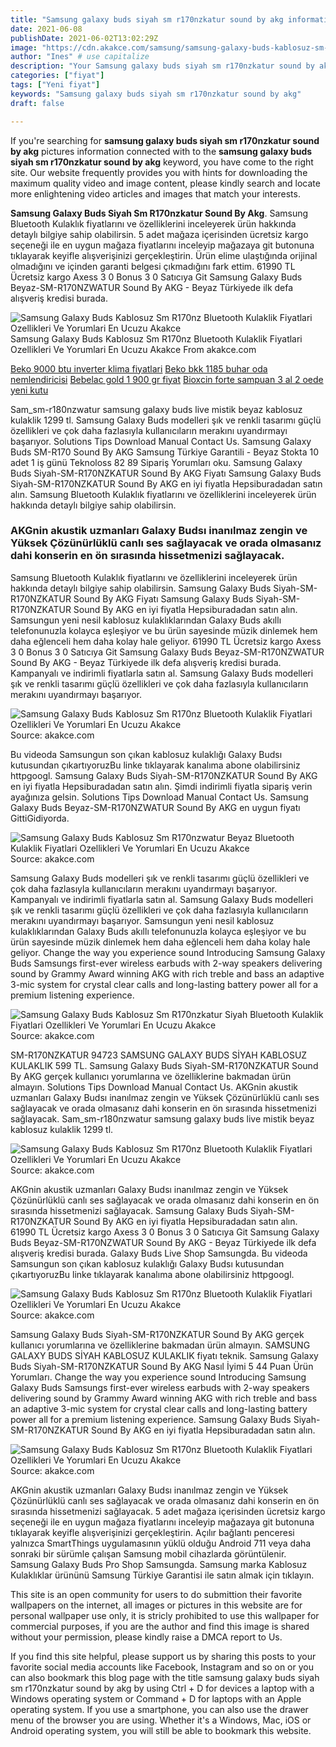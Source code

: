 ```yaml
---
title: "Samsung galaxy buds siyah sm r170nzkatur sound by akg information"
date: 2021-06-08
publishDate: 2021-06-02T13:02:29Z
image: "https://cdn.akakce.com/samsung/samsung-galaxy-buds-kablosuz-sm-r170nz-4-z.jpg"
author: "Ines" # use capitalize
description: "Your Samsung galaxy buds siyah sm r170nzkatur sound by akg images are available in this site. Samsung galaxy buds siyah sm r170nzkatur sound by akg are a topic that is being searched for and liked by netizens now. You can Get the Samsung galaxy buds siyah sm r170nzkatur sound by akg files here. Download all royalty-free images."
categories: ["fiyat"]
tags: ["Yeni fiyat"]
keywords: "Samsung galaxy buds siyah sm r170nzkatur sound by akg"
draft: false

---
```


If you're searching for **samsung galaxy buds siyah sm r170nzkatur sound by akg** pictures information connected with to the **samsung galaxy buds siyah sm r170nzkatur sound by akg** keyword, you have come to the right  site.  Our website frequently  provides you with  hints  for downloading  the maximum  quality video and image  content, please kindly search and locate more enlightening video articles and images  that match your interests.

**Samsung Galaxy Buds Siyah Sm R170nzkatur Sound By Akg**. Samsung Bluetooth Kulaklık fiyatlarını ve özelliklerini inceleyerek ürün hakkında detaylı bilgiye sahip olabilirsin. 5 adet mağaza içerisinden ücretsiz kargo seçeneği ile en uygun mağaza fiyatlarını inceleyip mağazaya git butonuna tıklayarak keyifle alışverişinizi gerçekleştirin. Ürün elime ulaştığında orijinal olmadığını ve içinden garanti belgesi çıkmadığını fark ettim. 61990 TL Ücretsiz kargo Axess 3 0 Bonus 3 0 Satıcıya Git Samsung Galaxy Buds Beyaz-SM-R170NZWATUR Sound By AKG - Beyaz Türkiyede ilk defa alışveriş kredisi burada.

![Samsung Galaxy Buds Kablosuz Sm R170nz Bluetooth Kulaklik Fiyatlari Ozellikleri Ve Yorumlari En Ucuzu Akakce](https://cdn.akakce.com/samsung/samsung-galaxy-buds-kablosuz-sm-r170nz-1-z.jpg "Samsung Galaxy Buds Kablosuz Sm R170nz Bluetooth Kulaklik Fiyatlari Ozellikleri Ve Yorumlari En Ucuzu Akakce")
Samsung Galaxy Buds Kablosuz Sm R170nz Bluetooth Kulaklik Fiyatlari Ozellikleri Ve Yorumlari En Ucuzu Akakce From akakce.com

[Beko 9000 btu inverter klima fiyatlari](/beko-9000-btu-inverter-klima-fiyatlari/)
[Beko bkk 1185 buhar oda nemlendiricisi](/beko-bkk-1185-buhar-oda-nemlendiricisi/)
[Bebelac gold 1 900 gr fiyat](/bebelac-gold-1-900-gr-fiyat/)
[Bioxcin forte sampuan 3 al 2 oede yeni kutu](/bioxcin-forte-sampuan-3-al-2-oede-yeni-kutu/)

Sam_sm-r180nzwatur samsung galaxy buds live mistik beyaz kablosuz kulaklik 1299 tl. Samsung Galaxy Buds modelleri şık ve renkli tasarımı güçlü özellikleri ve çok daha fazlasıyla kullanıcıların merakını uyandırmayı başarıyor. Solutions Tips Download Manual Contact Us. Samsung Galaxy Buds SM-R170 Sound By AKG Samsung Türkiye Garantili - Beyaz Stokta 10 adet 1 iş günü Teknoloss 82 89 Sipariş Yorumları oku. Samsung Galaxy Buds Siyah-SM-R170NZKATUR Sound By AKG Fiyatı Samsung Galaxy Buds Siyah-SM-R170NZKATUR Sound By AKG en iyi fiyatla Hepsiburadadan satın alın. Samsung Bluetooth Kulaklık fiyatlarını ve özelliklerini inceleyerek ürün hakkında detaylı bilgiye sahip olabilirsin.

### AKGnin akustik uzmanları Galaxy Budsı inanılmaz zengin ve Yüksek Çözünürlüklü canlı ses sağlayacak ve orada olmasanız dahi konserin en ön sırasında hissetmenizi sağlayacak.

Samsung Bluetooth Kulaklık fiyatlarını ve özelliklerini inceleyerek ürün hakkında detaylı bilgiye sahip olabilirsin. Samsung Galaxy Buds Siyah-SM-R170NZKATUR Sound By AKG Fiyatı Samsung Galaxy Buds Siyah-SM-R170NZKATUR Sound By AKG en iyi fiyatla Hepsiburadadan satın alın. Samsungun yeni nesil kablosuz kulaklıklarından Galaxy Buds akıllı telefonunuzla kolayca eşleşiyor ve bu ürün sayesinde müzik dinlemek hem daha eğlenceli hem daha kolay hale geliyor. 61990 TL Ücretsiz kargo Axess 3 0 Bonus 3 0 Satıcıya Git Samsung Galaxy Buds Beyaz-SM-R170NZWATUR Sound By AKG - Beyaz Türkiyede ilk defa alışveriş kredisi burada. Kampanyalı ve indirimli fiyatlarla satın al. Samsung Galaxy Buds modelleri şık ve renkli tasarımı güçlü özellikleri ve çok daha fazlasıyla kullanıcıların merakını uyandırmayı başarıyor.


![Samsung Galaxy Buds Kablosuz Sm R170nz Bluetooth Kulaklik Fiyatlari Ozellikleri Ve Yorumlari En Ucuzu Akakce](https://cdn.akakce.com/samsung/samsung-galaxy-buds-kablosuz-sm-r170nz-z.jpg "Samsung Galaxy Buds Kablosuz Sm R170nz Bluetooth Kulaklik Fiyatlari Ozellikleri Ve Yorumlari En Ucuzu Akakce")
Source: akakce.com

Bu videoda Samsungun son çıkan kablosuz kulaklığı Galaxy Budsı kutusundan çıkartıyoruzBu linke tıklayarak kanalıma abone olabilirsiniz httpgoogl. Samsung Galaxy Buds Siyah-SM-R170NZKATUR Sound By AKG en iyi fiyatla Hepsiburadadan satın alın. Şimdi indirimli fiyatla sipariş verin ayağınıza gelsin. Solutions Tips Download Manual Contact Us. Samsung Galaxy Buds Beyaz-SM-R170NZWATUR Sound By AKG en uygun fiyatı GittiGidiyorda.

![Samsung Galaxy Buds Kablosuz Sm R170nzwatur Beyaz Bluetooth Kulaklik Fiyatlari Ozellikleri Ve Yorumlari En Ucuzu Akakce](https://cdn.akakce.com/samsung/samsung-galaxy-buds-kablosuz-sm-r170nzwatur-beyaz-z.jpg "Samsung Galaxy Buds Kablosuz Sm R170nzwatur Beyaz Bluetooth Kulaklik Fiyatlari Ozellikleri Ve Yorumlari En Ucuzu Akakce")
Source: akakce.com

Samsung Galaxy Buds modelleri şık ve renkli tasarımı güçlü özellikleri ve çok daha fazlasıyla kullanıcıların merakını uyandırmayı başarıyor. Kampanyalı ve indirimli fiyatlarla satın al. Samsung Galaxy Buds modelleri şık ve renkli tasarımı güçlü özellikleri ve çok daha fazlasıyla kullanıcıların merakını uyandırmayı başarıyor. Samsungun yeni nesil kablosuz kulaklıklarından Galaxy Buds akıllı telefonunuzla kolayca eşleşiyor ve bu ürün sayesinde müzik dinlemek hem daha eğlenceli hem daha kolay hale geliyor. Change the way you experience sound Introducing Samsung Galaxy Buds Samsungs first-ever wireless earbuds with 2-way speakers delivering sound by Grammy Award winning AKG with rich treble and bass an adaptive 3-mic system for crystal clear calls and long-lasting battery power all for a premium listening experience.

![Samsung Galaxy Buds Kablosuz Sm R170nzkatur Siyah Bluetooth Kulaklik Fiyatlari Ozellikleri Ve Yorumlari En Ucuzu Akakce](https://cdn.akakce.com/samsung/samsung-galaxy-buds-kablosuz-sm-r170nzkatur-siyah-z.jpg "Samsung Galaxy Buds Kablosuz Sm R170nzkatur Siyah Bluetooth Kulaklik Fiyatlari Ozellikleri Ve Yorumlari En Ucuzu Akakce")
Source: akakce.com

SM-R170NZKATUR 94723 SAMSUNG GALAXY BUDS SİYAH KABLOSUZ KULAKLIK 599 TL. Samsung Galaxy Buds Siyah-SM-R170NZKATUR Sound By AKG gerçek kullanıcı yorumlarına ve özelliklerine bakmadan ürün almayın. Solutions Tips Download Manual Contact Us. AKGnin akustik uzmanları Galaxy Budsı inanılmaz zengin ve Yüksek Çözünürlüklü canlı ses sağlayacak ve orada olmasanız dahi konserin en ön sırasında hissetmenizi sağlayacak. Sam_sm-r180nzwatur samsung galaxy buds live mistik beyaz kablosuz kulaklik 1299 tl.

![Samsung Galaxy Buds Kablosuz Sm R170nz Bluetooth Kulaklik Fiyatlari Ozellikleri Ve Yorumlari En Ucuzu Akakce](https://cdn.akakce.com/samsung/samsung-galaxy-buds-kablosuz-sm-r170nz-1-z.jpg "Samsung Galaxy Buds Kablosuz Sm R170nz Bluetooth Kulaklik Fiyatlari Ozellikleri Ve Yorumlari En Ucuzu Akakce")
Source: akakce.com

AKGnin akustik uzmanları Galaxy Budsı inanılmaz zengin ve Yüksek Çözünürlüklü canlı ses sağlayacak ve orada olmasanız dahi konserin en ön sırasında hissetmenizi sağlayacak. Samsung Galaxy Buds Siyah-SM-R170NZKATUR Sound By AKG en iyi fiyatla Hepsiburadadan satın alın. 61990 TL Ücretsiz kargo Axess 3 0 Bonus 3 0 Satıcıya Git Samsung Galaxy Buds Beyaz-SM-R170NZWATUR Sound By AKG - Beyaz Türkiyede ilk defa alışveriş kredisi burada. Galaxy Buds Live Shop Samsungda. Bu videoda Samsungun son çıkan kablosuz kulaklığı Galaxy Budsı kutusundan çıkartıyoruzBu linke tıklayarak kanalıma abone olabilirsiniz httpgoogl.

![Samsung Galaxy Buds Kablosuz Sm R170nz Bluetooth Kulaklik Fiyatlari Ozellikleri Ve Yorumlari En Ucuzu Akakce](https://cdn.akakce.com/samsung/samsung-galaxy-buds-kablosuz-sm-r170nz-3-z.jpg "Samsung Galaxy Buds Kablosuz Sm R170nz Bluetooth Kulaklik Fiyatlari Ozellikleri Ve Yorumlari En Ucuzu Akakce")
Source: akakce.com

Samsung Galaxy Buds Siyah-SM-R170NZKATUR Sound By AKG gerçek kullanıcı yorumlarına ve özelliklerine bakmadan ürün almayın. SAMSUNG GALAXY BUDS SİYAH KABLOSUZ KULAKLIK fiyatı teknik. Samsung Galaxy Buds Siyah-SM-R170NZKATUR Sound By AKG Nasıl İyimi 5 44 Puan Ürün Yorumları. Change the way you experience sound Introducing Samsung Galaxy Buds Samsungs first-ever wireless earbuds with 2-way speakers delivering sound by Grammy Award winning AKG with rich treble and bass an adaptive 3-mic system for crystal clear calls and long-lasting battery power all for a premium listening experience. Samsung Galaxy Buds Siyah-SM-R170NZKATUR Sound By AKG en iyi fiyatla Hepsiburadadan satın alın.

![Samsung Galaxy Buds Kablosuz Sm R170nz Bluetooth Kulaklik Fiyatlari Ozellikleri Ve Yorumlari En Ucuzu Akakce](https://cdn.akakce.com/samsung/samsung-galaxy-buds-kablosuz-sm-r170nz-4-z.jpg "Samsung Galaxy Buds Kablosuz Sm R170nz Bluetooth Kulaklik Fiyatlari Ozellikleri Ve Yorumlari En Ucuzu Akakce")
Source: akakce.com

AKGnin akustik uzmanları Galaxy Budsı inanılmaz zengin ve Yüksek Çözünürlüklü canlı ses sağlayacak ve orada olmasanız dahi konserin en ön sırasında hissetmenizi sağlayacak. 5 adet mağaza içerisinden ücretsiz kargo seçeneği ile en uygun mağaza fiyatlarını inceleyip mağazaya git butonuna tıklayarak keyifle alışverişinizi gerçekleştirin. Açılır bağlantı penceresi yalnızca SmartThings uygulamasının yüklü olduğu Android 711 veya daha sonraki bir sürümle çalışan Samsung mobil cihazlarda görüntülenir. Samsung Galaxy Buds Pro Shop Samsungda. Samsung marka Kablosuz Kulaklıklar ürününü Samsung Türkiye Garantisi ile satın almak için tıklayın.

This site is an open community for users to do submittion their favorite wallpapers on the internet, all images or pictures in this website are for personal wallpaper use only, it is stricly prohibited to use this wallpaper for commercial purposes, if you are the author and find this image is shared without your permission, please kindly raise a DMCA report to Us.

If you find this site helpful, please support us by sharing this posts to your favorite social media accounts like Facebook, Instagram and so on or you can also bookmark this blog page with the title samsung galaxy buds siyah sm r170nzkatur sound by akg by using Ctrl + D for devices a laptop with a Windows operating system or Command + D for laptops with an Apple operating system. If you use a smartphone, you can also use the drawer menu of the browser you are using. Whether it's a Windows, Mac, iOS or Android operating system, you will still be able to bookmark this website.
